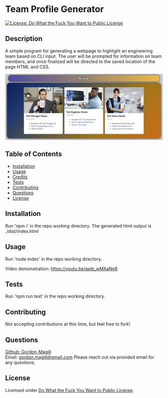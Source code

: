 # Team Profile Generator
[![License: Do What the Fuck You Want to Public License](https://img.shields.io/badge/License-WTFPL-brightgreen.svg)](http://www.wtfpl.net/about/)

## Description

A simple program for generating a webpage to highlight an engineering team based on CLI input. The user will be prompted for information on team members, and once finalized will be directed to the saved location of the page HTML and CSS.

![Example output](./assets/images/sampleOutput.png)

## Table of Contents

- [Installation](#installation)
- [Usage](#usage)
- [Credits](#credits)
- [Tests](#tests)
- [Contributing](#contributing)
- [Questions](#questions)
- [License](#license)

## Installation

Run 'npm i' in the repo working directory. The generated html output is ./dist/index.html

## Usage

Run 'node index' in the repo working directory.

Video demonstration:
https://youtu.be/awb_wMAaNe8

## Tests

Run 'npm run test' in the repo working directory.

## Contributing

Not accepting contributions at this time, but feel free to fork!

## Questions

[Github: Gordon-Magill](https://github.com/Gordon-Magill)<br>
Email: gordon.magill@gmail.com
Please reach out via provided email for any questions.

## License

Licensed under [Do What the Fuck You Want to Public License](http://www.wtfpl.net/about/).